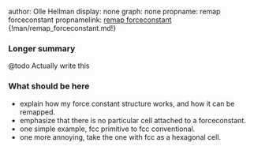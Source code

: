 author: Olle Hellman
display: none
graph: none
propname: remap forceconstant
propnamelink: <a href="../program/remap_forceconstant.html">remap forceconstant</a>
{!man/remap_forceconstant.md!}

### Longer summary

@todo Actually write this

### What should be here

* explain how my force constant structure works, and how it can be remapped.
* emphasize that there is no particular cell attached to a forceconstant.
* one simple example, fcc primitive to fcc conventional.
* one more annoying, take the one with fcc as a hexagonal cell.

